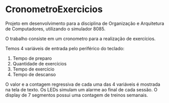 # CronometroExercicios
Projeto em desenvolvimento para a disciplina de Organização e Arquitetura de Computadores, utilizando o simulador 8085.

O trabalho consiste em um cronometro para a realização de exercícios.

Temos 4 variáveis de entrada pelo periférico do teclado:
1. Tempo de preparo
2. Quantidade de exercícios
3. Tempo de exercício
4. Tempo de descanso

O valor e a contagem regressiva de cada uma das 4 variáveis é mostrada na tela de texto.
Os LEDs simulam um alarme ao final de cada sessão.
O display de 7 segmentos possui uma contagem de treinos semanais.

